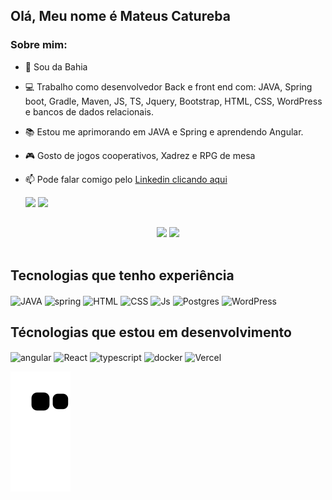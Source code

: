## Olá, Meu nome é Mateus Catureba
### Sobre mim:
- 🏡 Sou da Bahia
- 💻 Trabalho como desenvolvedor Back e front end com: JAVA, Spring boot, Gradle, Maven, JS, TS, Jquery, Bootstrap, HTML, CSS, WordPress e bancos de dados relacionais.
- 📚 Estou me aprimorando em JAVA e Spring e aprendendo Angular.
- 🎮 Gosto de jogos cooperativos, Xadrez e RPG de mesa
- 📫 Pode falar comigo pelo <a target="_blank" href="https://linkedin.com/in/catureba">Linkedin clicando aqui</a>

  <div>
  <a href = "mailto:caturebadev@gmail.com" target="_blank"><img src="https://img.shields.io/badge/-Gmail-%23333?style=for-the-badge&logo=gmail&logoColor=white" target="_blank"></a>
  <a href="https://www.linkedin.com/in/catureba" target="_blank"><img src="https://img.shields.io/badge/-LinkedIn-%230077B5?style=for-the-badge&logo=linkedin&logoColor=white"></a> 
  </div>
  
  ##
  
<div align="center" >
  <img  height="180em" src="https://github-readme-stats.vercel.app/api?username=catureba&show_icons=true&theme=dark&count_private=true"/>
  <img height="180em" src="https://github-readme-stats.vercel.app/api/top-langs/?username=catureba&layout=compact&langs_count=10&theme=dark"/>
</div>
  
<div style="display: inline_block"><br>
  
  ## Tecnologias que tenho experiência
  
  <img align="center" alt="JAVA" height="30" width="40" src="https://cdn.jsdelivr.net/gh/devicons/devicon/icons/java/java-original.svg" />
  <img align="center" alt="spring" height="30" width="40" src="https://cdn.jsdelivr.net/gh/devicons/devicon/icons/spring/spring-original.svg" />
  <img align="center" alt="HTML" height="30" width="40" src="https://cdn.jsdelivr.net/gh/devicons/devicon/icons/html5/html5-original.svg" />
  <img align="center" alt="CSS" height="30" width="40" src="https://cdn.jsdelivr.net/gh/devicons/devicon/icons/css3/css3-original.svg" />
  <img align="center" alt="Js" height="30" width="40" src="https://cdn.jsdelivr.net/gh/devicons/devicon/icons/javascript/javascript-plain.svg"/>
  <img align="center" alt="Postgres" height="30" width="40" src="https://www.vectorlogo.zone/logos/postgresql/postgresql-icon.svg" />
  <img align="center" alt="WordPress" height="30" width="40" src="https://cdn.jsdelivr.net/gh/devicons/devicon/icons/wordpress/wordpress-plain.svg">

  ## Técnologias que estou em desenvolvimento

  <img align="center" alt="angular" height="30" width="40" src="https://cdn.jsdelivr.net/gh/devicons/devicon/icons/angularjs/angularjs-original.svg" />
  <img align="center" alt="React" height="30" width="40" src="https://www.vectorlogo.zone/logos/reactjs/reactjs-icon.svg" />
  <img align="center" alt="typescript" height="30" width="40" src="https://cdn.jsdelivr.net/gh/devicons/devicon/icons/typescript/typescript-plain.svg" />
  <img align="center" alt="docker" height="30" width="40" src="https://cdn.jsdelivr.net/gh/devicons/devicon/icons/docker/docker-original.svg" />
  <img align="center" alt="Vercel" height="30" width="40" src="https://www.svgrepo.com/show/327408/logo-vercel.svg" />
  
  ![Snake animation](https://github.com/catureba/catureba/blob/output/github-contribution-grid-snake.svg)
  
</div>
